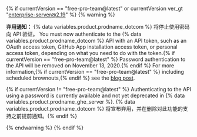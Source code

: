 {% if currentVersion == "free-pro-team@latest" or currentVersion ver_gt "enterprise-server@2.19" %}
{% warning %}

**弃用通知：** {% data variables.product.prodname_dotcom %} 将停止使用密码向 API 验证。  You must now authenticate to the {% data variables.product.prodname_dotcom %} API with an API token, such as an OAuth access token, GitHub App installation access token, or personal access token, depending on what you need to do with the token.{% if currentVersion == "free-pro-team@latest" %} Password authentication to the API will be removed on November 13, 2020.{% endif %} For more information,{% if currentVersion == "free-pro-team@latest" %} including scheduled brownouts,{% endif %} see the [blog post](https://developer.github.com/changes/2020-02-14-deprecating-password-auth/).

{% if currentVersion != "free-pro-team@latest" %} Authenticating to the API using a password is currently available and not yet deprecated in {% data variables.product.prodname_ghe_server %}. {% data variables.product.prodname_dotcom %} 将宣布弃用，并在删除对此功能的支持之前提前通知。{% endif %}

{% endwarning %}
{% endif %}
